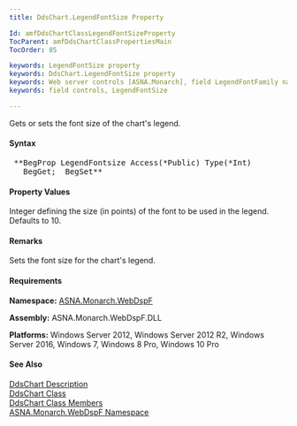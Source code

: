 ```yaml
---
title: DdsChart.LegendFontSize Property

Id: amfDdsChartClassLegendFontSizeProperty
TocParent: amfDdsChartClassPropertiesMain
TocOrder: 85

keywords: LegendFontSize property
keywords: DdsChart.LegendFontSize property
keywords: Web server controls [ASNA.Monarch], field LegendFontFamily name
keywords: field controls, LegendFontSize

---
```


Gets or sets the font size of the chart's legend.

#### Syntax
<pre class="prettyprint"> **BegProp LegendFontsize Access(*Public) Type(*Int)
   BegGet;  BegSet** </pre>

#### Property Values
Integer defining the size (in points) of the font to be used in the legend. Defaults to 10.

#### Remarks
Sets the font size for the chart's legend.

#### Requirements
**Namespace:** [ASNA.Monarch.WebDspF](amfWebDspFNamespace.html)

**Assembly:** ASNA.Monarch.WebDspF.DLL

**Platforms:** Windows Server 2012, Windows Server 2012 R2, Windows Server 2016, Windows 7, Windows 8 Pro, Windows 10 Pro

#### See Also
[DdsChart Description](amfUnderstandingCharts.html)<br /> [ DdsChart Class](amfDdsChartClass.html) <br /> [ DdsChart Class Members](amfDdsChartClassMembers.html) <br /> [ ASNA.Monarch.WebDspF Namespace](amfWebDspFNamespace.html) 

